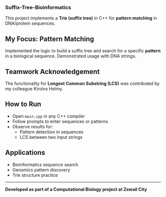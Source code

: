 ### Suffix-Tree-Bioinformatics

This project implements a **Trie (suffix tree)** in C++ for **pattern matching** in DNA/protein sequences.

## My Focus: Pattern Matching
Implemented the logic to build a suffix tree and search for a specific **pattern** in a biological sequence. Demonstrated usage with DNA strings.

## Teamwork Acknowledgement
The functionality for **Longest Common Substring (LCS)** was contributed by my colleague Kirolos Helmy.

## How to Run
- Open `main.cpp` in any C++ compiler
- Follow prompts to enter sequences or patterns
- Observe results for:
  - Pattern detection in sequences
  - LCS between two input strings

## Applications
- Bioinformatics sequence search
- Genomics pattern discovery
- Trie structure practice

---

**Developed as part of a Computational Biology project at Zewail City**
